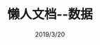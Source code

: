 ---
permalink: /:year/:month/:day/:slug
title: 懒人文档--数据
date: 2019/3/20
categories:
    - 工具
tags:
    - 工具
    - JSON数据
---